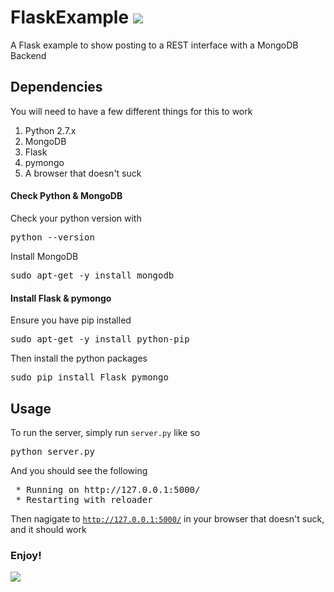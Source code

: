# FlaskExample <img src="http://files.softicons.com/download/application-icons/free-developer-icons-by-designkode/png/32/flask.png"/>

A Flask example to show posting to a REST interface with a MongoDB Backend

## Dependencies

You will need to have a few different things for this to work

1. Python 2.7.x
2. MongoDB
3. Flask
4. pymongo
5. A browser that doesn't suck

#### Check Python & MongoDB

Check your python version with

<pre>python --version</pre>

Install MongoDB

<pre>sudo apt-get -y install mongodb</pre>

#### Install Flask & pymongo

Ensure you have pip installed

<pre>sudo apt-get -y install python-pip</pre>

Then install the python packages

<pre>sudo pip install Flask pymongo</pre>

## Usage

To run the server, simply run <code>server.py</code> like so

<pre>python server.py</pre>

And you should see the following

<pre>
 * Running on http://127.0.0.1:5000/
 * Restarting with reloader
</pre>

Then nagigate to <code>http://127.0.0.1:5000/</code> in your browser that doesn't suck, and it should work

### Enjoy!

<img src="http://mrwgifs.com/wp-content/uploads/2013/06/Spongebob-Rainbow-Of-Imagination-Reaction-Gif.gif"/>
